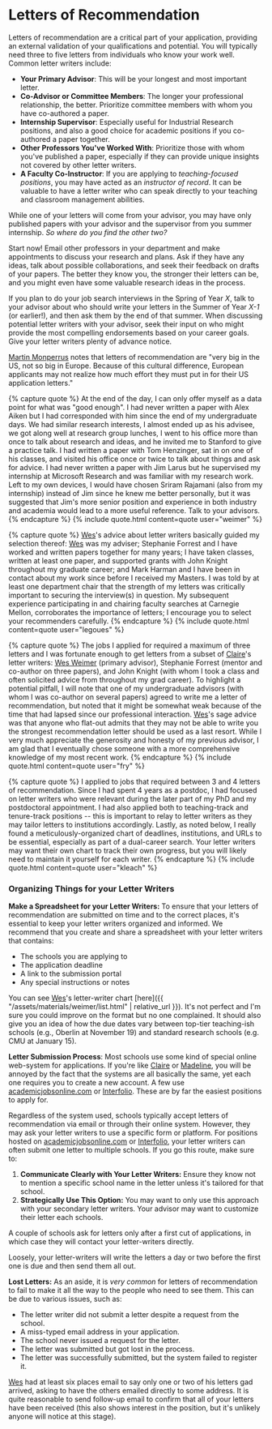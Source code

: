 # Letters of Recommendation

Letters of recommendation are a critical part of your application, 
providing an external validation of your qualifications and potential. 
<span class="highlight">You will typically need three to five letters from individuals who know 
your work well.</span> Common letter writers include:

* **Your Primary Advisor**: This will be your longest and most important
  letter. 
* **Co-Advisor or Committee Members**: The longer your professional relationship, the 
  better. Prioritize committee members with whom you have co-authored a paper.
* **Internship Supervisor**: Especially useful for Industrial Research positions, and also a 
  good choice for academic positions if you co-authored a paper together.
* **Other Professors You've Worked With**: Prioritize those with whom you've
  published a paper, especially if they can provide unique insights not 
  covered by other letter writers.
* **A Faculty Co-Instructor**: If you are applying to *teaching-focused positions*, you 
  may have acted as an *instructor of record*. It can be valuable to have a letter writer 
  who can speak directly to your teaching and classroom management abilities.

While one of your letters will come from your advisor, you may 
have only published papers with your advisor and the
supervisor from you summer internship. *So where do you find the other two?*

Start now! Email other professors in your department and make appointments 
to discuss your research and plans. Ask if they have any ideas, talk about possible
collaborations, and seek their feedback on drafts of your papers. The better they 
know you, the stronger their letters can be, and you might even have some valuable 
research ideas in the process.

If you plan to do your job search interviews in the Spring of Year *X*, talk
to your advisor about who should write your letters in the Summer of Year 
*X-1* (or earlier!), and then ask them by the end of that summer. When 
discussing potential letter writers with your advisor, seek their input 
on who might provide the most compelling endorsements based on your career 
goals. Give your letter writers plenty of advance notice.

<a href="https://www.monperrus.net/martin/">Martin Monperrus</a> notes that letters of recommendation
are "very big in the US, not so big in Europe. Because of this cultural difference, European applicants may not realize how much effort they must put in for their US application letters."


{% capture quote %}
At the end of the day, I can only offer myself as a data point for
what was "good enough". I had never written a paper with Alex Aiken but I
had corresponded with him since the end of my undergraduate days. We had
similar research interests, I almost ended up as his advisee, we got along
well at research group lunches, I went to his office more than once to talk
about research and ideas, and he invited me to Stanford to give a practice
talk. I had written a paper with Tom Henzinger, sat in on one of his
classes, and visited his office once or twice to talk about things and ask
for advice. I had never written a paper with Jim Larus but he supervised my
internship at Microsoft Research and was familiar with my research work. 
Left to my own devices, I would have chosen Sriram Rajamani (also from my
internship) instead of Jim since he knew me better personally, but it was
suggested that Jim's more senior position and experience in both industry
and academia would lead to a more useful reference. Talk to your advisors.
{% endcapture %}
{% include quote.html content=quote user="weimer" %}

{% capture quote %}
[Wes](/grad-job-guide/about#authors)'s advice about letter writers basically guided my
selection thereof: [Wes](/grad-job-guide/about#authors) was my adviser; Stephanie Forrest and I have worked and
written papers together for many years; I have taken classes, written at least
one paper, and supported grants with John Knight throughout my graduate career;
and Mark Harman and I have been in contact about my work since before I received
my Masters.  I was told by at least one department chair that the strength of my
letters was critically important to securing the interview(s) in question.  My subsequent experience participating in and chairing faculty searches at Carnegie Mellon, corroborates the importance of letters;  I
encourage you to select your recommenders carefully.
{% endcapture %}
{% include quote.html content=quote user="legoues" %}

{% capture quote %}
The jobs I applied for required a maximum of three letters and I was fortunate
enough to get letters from a subset of [Claire](/grad-job-guide/about#authors)'s letter writers: 
[Wes Weimer](/grad-job-guide/about#authors)
(primary advisor), Stephanie Forrest (mentor and co-author on three papers), and
John Knight (with whom I took a class and often solicited advice from throughout
my grad career).  To highlight a potential pitfall, I will note that one of my
undergraduate advisors (with whom I was co-author on several papers) agreed to
write me a letter of recommendation, but noted that it might be somewhat weak
because of the time that had lapsed since our professional interaction.
[Wes](/grad-job-guide/about#authors)'s sage advice was that anyone who flat-out admits that they may not be
able to write you the strongest recommendation letter should be used as a last
resort.  While I very much appreciate the generosity and honesty of my previous
advisor, I am glad that I eventually chose someone with a more comprehensive
knowledge of my most recent work.
{% endcapture %}
{% include quote.html content=quote user="fry" %}

{% capture quote %}
I applied to jobs that required between 3 and 4 letters of
recommendation.  Since I had spent 4 years as a postdoc, I had focused
on letter writers who were relevant during the later part of my PhD and
my postdoctoral appointment.   I had also applied both to teaching-track
and tenure-track positions -- this is important to relay to letter
writers as they may tailor letters to institutions accordingly.  Lastly,
as noted below, I really found a meticulously-organized chart of
deadlines, institutions, and URLs to be essential, especially as part of
a dual-career search.   Your letter writers may want their own chart to
track their own progress, but you will likely need to maintain it
yourself for each writer. 
{% endcapture %}
{% include quote.html content=quote user="kleach" %}

### Organizing Things for your Letter Writers

**Make a Spreadsheet for your Letter Writers:** To ensure that your letters of recommendation are submitted on time and to the correct places, 
it's essential to keep your letter writers organized and informed. 
We recommend that you create and share a spreadsheet with your letter writers that contains:

* The schools you are applying to
* The application deadline
* A link to the submission portal 
* Any special instructions or notes

You can see [Wes](/grad-job-guide/about#authors)'s letter-writer chart [here]({{ "/assets/materials/weimer/list.html" | relative_url }}).
It's not perfect and I'm sure you could improve on the format but no
one complained. It should also give you an idea of how the due dates vary
between top-tier teaching-ish schools (e.g., Oberlin at November 19) and
standard research schools (e.g. CMU at January 15).

**Letter Submission Process**: Most schools use some kind of special online web-system for
applications. If you're like [Claire](/grad-job-guide/about#authors) or [Madeline](/grad-job-guide/about#authors), you will be annoyed by the fact
that the systems are all basically the same, yet each one requires you to 
create a new account. A few use [academicjobsonline.com](http://academicjobsonline.com)
or [Interfolio](https://www.interfolio.com/). These are by far
the easiest positions to apply for.

Regardless of the system used, schools typically accept letters of recommendation 
via email or through their online system. However, they may ask your letter writers 
to use a specific form or platform. For positions hosted on [academicjobsonline.com](http://academicjobsonline.com)
or [Interfolio](https://www.interfolio.com/), your letter writers can often submit one letter to multiple schools. If you go this route, make sure to:

1. **Communicate Clearly with Your Letter Writers:** Ensure they know not to mention a specific school name in the letter unless it's tailored for that school.
2. **Strategically Use This Option:** You may want to only use this approach with your secondary letter writers. Your advisor may want to customize their letter each schools. 

A couple of schools ask for letters only after a first cut of applications,
in which case they will contact your letter-writers directly.

Loosely, your letter-writers will write the letters a day or two before the
first one is due and then send them all out.

**Lost Letters:** As an aside, it is *very common* for letters of recommendation to fail to
make it all the way to the people who need to see them. This can be due to various issues,
such as:

* The letter writer did not submit a letter despite a request from the school.
* A miss-typed email address in your application.
* The school never issued a request for the letter.
* The letter was submitted but got lost in the process.
* The letter was successfully submitted, but the system failed to register it.  

[Wes](/grad-job-guide/about#authors) had at least six places email to say only one or two of his
letters gad arrived, asking to have the others emailed directly to some
address.  <!--Some UC-system schools are infamous for letter mishaps (e.g., losing more or less every letter from one year's worth of applicants).--> 
It is quite reasonable to send follow-up email to confirm that all of
your letters have been received (this also shows interest in
the position, but it's unlikely anyone will notice at this stage).
